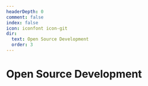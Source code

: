 ```yaml
---
headerDepth: 0
comment: false
index: false
icon: iconfont icon-git
dir:
  text: Open Source Development
  order: 3
---
```


# Open Source Development

<AutoCatalog />
